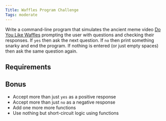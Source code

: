 ```yaml
---
Title: Waffles Program Challenge
Tags: moderate
---
```


Write a command-line program that simulates the ancient meme video [Do
You Like Waffles](https://youtu.be/UtlaTNI1TaU) prompting the user with
questions and checking their responses. If `yes` then ask the next
question. If `no` then print something snarky and end the program. If
nothing is entered (or just empty spaces) then ask the same question
again.

## Requirements


## Bonus

* Accept more than just `yes` as a positive response
* Accept more than just `no` as a negative response
* Add one more more functions
* Use nothing but short-circuit logic using functions
